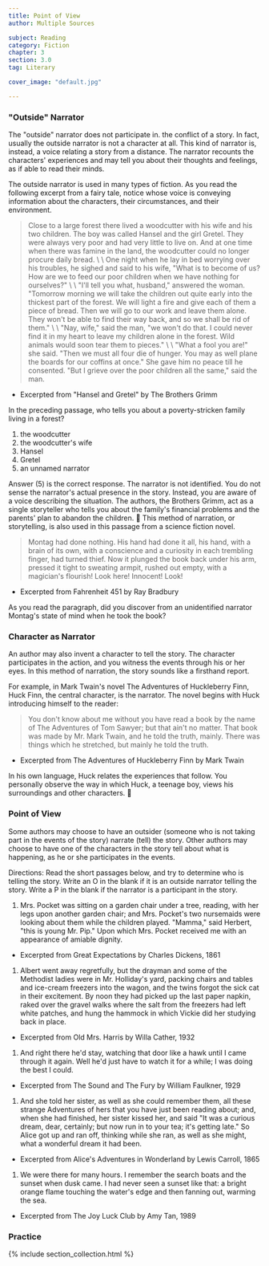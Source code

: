 ```yaml
---
title: Point of View
author: Multiple Sources

subject: Reading
category: Fiction
chapter: 3
section: 3.0
tag: Literary

cover_image: "default.jpg"

---
```

### "Outside" Narrator

The "outside" narrator does not participate in. the conflict of a story. In fact, usually the outside narrator is not a character at all. This kind of narrator is, instead, a voice relating a story from a distance. The narrator recounts the characters' experiences and may tell you about their thoughts and feelings, as if able to read their minds.

The outside narrator is used in many types of fiction. As you read the following excerpt from a fairy tale, notice whose voice is conveying information about the characters, their circumstances, and their environment.

> Close to a large forest there lived a woodcutter with his wife and his two children. The boy was called Hansel and the girl Gretel. They were always very poor and had very little to live on. And at one time when there was famine in the land, the woodcutter could no longer procure daily bread.
\\
\\
One night when he lay in bed worrying over his troubles, he sighed and said to his wife, "What is to become of us? How are we to feed our poor children when we have nothing for ourselves?"
\\
\\
"I'll tell you what, husband," answered the woman. "Tomorrow morning we will take the children out quite early into the thickest part of the forest. We will light a fire and give each of them a piece of bread. Then we will go to our work and leave them alone. They won't be able to find their way back, and so we shall be rid of them."
\\
\\
"Nay, wife," said the man, "we won't do that. I could never find it in my heart to leave my children alone in the forest. Wild animals would soon tear them to pieces."
\\
\\
"What a fool you are!" she said. "Then we must all four die of hunger. You may as well plane the boards for our coffins at once."
She gave him no peace till he consented. "But I grieve over the poor children all the same," said the man.
  - Excerpted from "Hansel and Gretel" by The Brothers Grimm

In the preceding passage, who tells you about a poverty-stricken family living in a forest?
  1. the woodcutter
  1. the woodcutter's wife
  1. Hansel
  1. Gretel
  1. an unnamed narrator

Answer (5) is the correct response. The narrator is not identified. You do not sense the narrator's actual presence in the story. Instead, you are aware of a voice describing the situation. The authors, the Brothers Grimm, act as a single storyteller who tells you about the family's financial problems and the parents' plan to abandon the children.

This method of narration, or storytelling, is also used in this passage from a science fiction novel.

> Montag had done nothing. His hand had done it all, his hand, with a brain of its own, with a conscience and a curiosity in each trembling finger, had turned thief. Now it plunged the book back under his arm, pressed it tight to sweating armpit, rushed out empty, with a magician's flourish! Look here! Innocent! Look!
  - Excerpted from Fahrenheit 451 by Ray Bradbury

As you read the paragraph, did you discover from an unidentified narrator Montag's state of mind when he took the book?

### Character as Narrator

An author may also invent a character to tell the story. The character participates in the action, and you witness the events through his or her eyes. In this method of narration, the story sounds like a firsthand report.

For example, in Mark Twain's novel The Adventures of Huckleberry Finn, Huck Finn, the central character, is the narrator. The novel begins with Huck introducing himself to the reader:

> You don't know about me without you have read a book by the name of The Adventures of Tom Sawyer; but that ain't no matter. That book was made by Mr. Mark Twain, and he told the truth, mainly. There was things which he stretched, but mainly he told the truth.
  - Excerpted from The Adventures of Huckleberry Finn by Mark Twain

In his own language, Huck relates the experiences that follow. You personally observe the way in which Huck, a teenage boy, views his surroundings and other characters.

### Point of View

Some authors may choose to have an outsider (someone who is not taking part in the events of the story) narrate (tell) the story. Other authors may choose to have one of the characters in the story tell about what is happening, as he or she participates in the events.

Directions: Read the short passages below, and try to determine who is telling the story. Write an O in the blank if it is an outside narrator telling the story. Write a P in the blank if the narrator is a participant in the story.

  1.  Mrs. Pocket was sitting on a garden chair under a tree, reading, with her legs upon another garden chair; and Mrs. Pocket's two nursemaids were looking about them while the children played. "Mamma," said Herbert, "this is young Mr. Pip." Upon which Mrs. Pocket received me with an appearance of amiable dignity.
  - Excerpted from Great Expectations by Charles Dickens, 1861

  1.  Albert went away regretfully, but the drayman and some of the Methodist ladies were in Mr. Holliday's yard, packing chairs and tables and ice-cream freezers into the wagon, and the twins forgot the sick cat in their excitement. By noon they had picked up the last paper napkin, raked over the gravel walks where the salt from the freezers had left white patches, and hung the hammock in which Vickie did her studying back in place.
  - Excerpted from Old Mrs. Harris by Willa Cather, 1932

  1.  And right there he'd stay, watching that door like a hawk until I came through it again. Well he'd just have to watch it for a while; I was doing the best I could.
  - Excerpted from The Sound and The Fury by William Faulkner, 1929

  1.  And she told her sister, as well as she could remember them, all these strange Adventures of hers that you have just been reading about; and, when she had finished, her sister kissed her, and said "It was a curious dream, dear, certainly; but now run in to your tea; it's getting late." So Alice got up and ran off, thinking while she ran, as well as she might, what a wonderful dream it had been.
  - Excerpted from Alice's Adventures in Wonderland by Lewis Carroll, 1865

  1.  We were there for many hours. I remember the search boats and the sunset when dusk came. I had never seen a sunset like that: a bright orange flame touching the water's edge and then fanning out, warming the sea.
  - Excerpted from The Joy Luck Club by Amy Tan, 1989

### Practice

{% include section_collection.html %}
